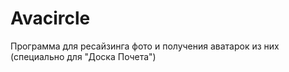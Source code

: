 # Avacircle
Программа для ресайзинга фото и получения аватарок из них (специально для "Доска Почета")

